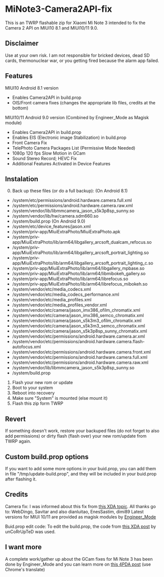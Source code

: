 # MiNote3-Camera2API-fix
This is an TWRP flashable zip for Xiaomi Mi Note 3 intended to fix the Camera 2 API on MIUI10 8.1 and MIUI10/11 9.0.

## Disclaimer
Use at your own risk. I am not responsible for bricked devices, dead SD cards, thermonuclear war, or you getting fired because the alarm app failed.

## Features
MIUI10 Android 8.1 version
- Enables Camera2API in build.prop
- OIS/Front camera fixes (changes the appropriate lib files, credits at the bottom)

MIUI10/11 Android 9.0 version
(Combined by Engineer_Mode as Magisk module)
- Enables Camera2API in build.prop
- Enables EIS (Electronic image Stabilization) in build.prop
- Front Camera Fix
- TelePhoto Camera Packages List (Permissive Mode Needed)
- 1080p 120 fps Slow Motion in GCam
- Sound Stereo Record; HEVC Fix
- Additional Features Activated in Device Features

## Instalation
0. Back up these files (or do a full backup):
(On Android 8.1)
- /system/etc/permissions/android.hardware.camera.full.xml
- /system/etc/permissions/android.hardware.camera.raw.xml
- /system/vendor/lib/libmmcamera_jason_s5k3p8sp_sunny.so
- /system/vendor/lib/hw/camera.sdm660.so
- /system/build.prop
(On Android 9.0)
- /system/etc/device_features/jason.xml
- /system/priv-app/MiuiExtraPhoto/MiuiExtraPhoto.apk
- /system/priv-app/MiuiExtraPhoto/lib/arm64/libgallery_arcsoft_dualcam_refocus.so
- /system/priv-app/MiuiExtraPhoto/lib/arm64/libgallery_arcsoft_portrait_lighting.so
- /system/priv-app/MiuiExtraPhoto/lib/arm64/libgallery_arcsoft_portrait_lighting_c.so
- /system/priv-app/MiuiExtraPhoto/lib/arm64/libgallery_mpbase.so
- /system/priv-app/MiuiExtraPhoto/lib/arm64/libmibokeh_gallery.so
- /system/priv-app/MiuiExtraPhoto/lib/arm64/librefocus.so
- /system/priv-app/MiuiExtraPhoto/lib/arm64/librefocus_mibokeh.so
- /system/vendor/etc/media_codecs.xml
- /system/vendor/etc/media_codecs_performance.xml
- /system/vendor/etc/media_profiles.xml
- /system/vendor/etc/media_profiles_vendor.xml
- /system/vendor/etc/camera/jason_imx386_ofilm_chromatix.xml
- /system/vendor/etc/camera/jason_imx386_semco_chromatix.xml
- /system/vendor/etc/camera/jason_s5k3m3_ofilm_chromatix.xml
- /system/vendor/etc/camera/jason_s5k3m3_semco_chromatix.xml
- /system/vendor/etc/camera/jason_s5k3p8sp_sunny_chromatix.xml
- /system/vendor/etc/permissions/android.hardware.camera.ar.xml
- /system/vendor/etc/permissions/android.hardware.camera.flash-autofocus.xml
- /system/vendor/etc/permissions/android.hardware.camera.front.xml
- /system/vendor/etc/permissions/android.hardware.camera.full.xml
- /system/vendor/etc/permissions/android.hardware.camera.raw.xml
- /system/vendor/lib/libmmcamera_jason_s5k3p8sp_sunny.so
- /system/build.prop
1. Flash your new rom or update
2. Boot to your system
3. Reboot into recovery
4. Make sure "System" is mounted (else mount it)
5. Flash this zip form TWRP

## Revert
If something doesn't work, restore your backuped files (do not forget to also add permissions) or dirty flash (flash over) your new rom/update from TWRP again.

## Custom build.prop options
If you want to add some more options in your buid.prop, you can add them in file "/tmp/update-build.prop", and they will be included in your buid.prop after flashing it.

## Credits
Camera fix: I was informed about this fix from [this XDA topic](https://forum.xda-developers.com/mi-note-3/how-to/google-camera-how-to-mi-note-3-t3757049). All thanks go to: WebDingo, Savitar and also dianluitao, EnesSastim, dimi89
Latest versions for MIUI 10/11 are provided as magisk modules by [Engineer_Mode](http://4pda.ru/forum/index.php?showtopic=878111&st=3460#entry83639600)

Buid.prop edit code: To edit the build.prop, the code from [this XDA post](https://forum.xda-developers.com/showpost.php?p=19093919&postcount=20) by unCoRrUpTeD was used.

## I want more
A complete work/gather up about the GCam fixes for Mi Note 3 has been done by Engineer_Mode and you can learn more on [this 4PDA post](http://4pda.ru/forum/index.php?showtopic=878111&st=3460#entry83639600) (use Chrome's translate)
